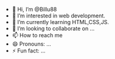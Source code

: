 - 👋 Hi, I’m @Billu88
- 👀 I’m interested in web development.
- 🌱 I’m currently learning HTML,CSS,JS.
- 💞️ I’m looking to collaborate on ...
- 📫 How to reach me
- 😄 Pronouns: ...
- ⚡ Fun fact: ...

<!---
Billu88/Billu88 is a ✨ special ✨ repository because its `README.md` (this file) appears on your GitHub profile.
You can click the Preview link to take a look at your changes.
--->
